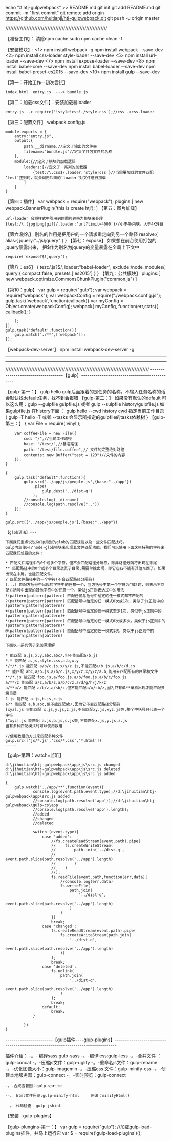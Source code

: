 echo "# htj-gulpwebpack" >> README.md
git init
git add README.md
git commit -m "first commit"
git remote add origin https://github.com/huitianji/htj-gulpwebpack.git
git push -u origin master

///////////////////////////////////////////////////////////////

【准备工作】：
      清除npm cache
      sudo npm cache clean -f

【安装模块】:
    <1>
        npm install webpack -g
        npm install webpack --save-dev
    <2>
        npm install css-loader style-loader --save-dev
    <5>
        npm install url-loader --save-dev
    <7>
        npm install expose-loader --save-dev
    <8>
        npm install babel-core --save-dev
        npm install babel-loader --save-dev
        npm install babel-preset-es2015  --save-dev
    <10>
        npm install gulp --save-dev


【第一：开始工作--初次尝试】

    index.html  entry.js  ---> bundle.js


【第二：加载css文件】：安装加载器loader

    entry.js --> require('!style!css!./style.css');//css ->css-loader

【第三：配置文件】   webpack.config.js

    module.exports = {
        entry:"entry.js",
        output:{
            path:__dirname,//定义了输出的文件夹
            filename:'bundle.js'//定义了打包文件的名称
        },
        module:{//定义了模块的加载逻辑
            loaders:[//定义了一系列的加载器
                {test:/\.css$/,loader:'style!css'}//当需要加载的文件匹配 ‘test’正则时，就会调用后面的‘loader’对文件进行加载
            ]
        }
    }

【第四：插件】
    var webpack = require("webpack");
    plugins:[
        new webpack.BannerPlugin('this is create htj');
    ]
【第五：图片加载】

    url-loader 会将样式中引用到的图片转换为模块来处理
    {test:/\.(jpg|png|gif)/,loader:'url?limit=4000'}//小于4k内联。大于4K外链

【第六:别名】 别名的作用是把用户的一个请求重定向到另一个路径
    resolve:{
        alias:{
            jquery:"../js/jquery"
        }
    }
【第七：expose】
    如果想在前台使用打包的jquery暴露出来，
    把$作为别名为jquery的变量暴露在全局上下文中

    require('expose?$!jquery');

【第八：es6】
    {
        test:/\.js?$/,
        loader:"babel-loader",
        exclude:/node_modules/,
        query:{
            compact:false,
            presets:['es2015']
        }
    }
【第九：公共模块】
    plugins:[
        new webpack.optimize.CommonsChunkPlugin("common.js")
    ]

【第10：gulp】
    var gulp = require("gulp");
    var webpack = require("webpack");
    var webpackConfig = require("./webpack.config.js");
    gulp.task('webpack',function(callback){
        var myConfig = Object.create(webpackConfig);
        webpack(
            myConfig,
            function(err,stats){
                callback();
            }

        );
    });
    gulp.task('default',function(){
        gulp.watch('./**',['webpack']);
    });

【webpack-dev-server】
    npm install webpack-dev-server -g



----------------------------------------------------------------------------------------
----------------------------------------------------------------------------------------
/////////////////////////////////////////////////////////////////////////////////////////
-----------------------------------【gulp】---------------------------------------------

【gulp-第一：】
    gulp hello
    gulp后面跟着的是任务的名称，不输入任务名称的话会默认找default任务，找不到会报错
【gulp-第二：】
    如果没有默认的default
    可以这么用：gulp --gulpfile  gulpfile.js   或者    gulp --sulpfile  history/gulpfile.js
    如果gulpfile.js 在history下面   ：    gulp hello --cwd history
    cwd 指定当前工作目录
    {
        gulp -T hello
         -T 或者 --tasks 会显示所指定的gulpfile的tasks依赖树
     }
【gulp-第三：】
    {
        var File = require('vinyl');

        var coffeeFile = new File({
            cwd: "/",//当前工作路径
            base: "/test/",//基准路径
            path: "/test/file.coffee",// 文件的完整绝对路径
            contents: new Buffer("test = 123")//文件的内容
        });
    }

    {
        gulp.task("default",function(){
            gulp.src('../app/js/people.js',{base:"../app"})
                .pipe(
                    gulp.dest('../dist-q')
                );
            //console.log(__dirname)
            //console.log(path.resolve(".."))
        });
    }

    gulp.src(['../app/js/people.js'],{base:"../app"})

    【glob语法】---
    -----
    下面我们重点说说Gulp用到的glob的匹配规则以及一些文件匹配技巧。
    Gulp内部使用了node-glob模块来实现其文件匹配功能。我们可以使用下面这些特殊的字符来匹配我们想要的文件：

    * 匹配文件路径中的0个或多个字符，但不会匹配路径分隔符，除非路径分隔符出现在末尾
    ** 匹配路径中的0个或多个目录及其子目录,需要单独出现，即它左右不能有其他东西了。如果出现在末尾，也能匹配文件。
    ? 匹配文件路径中的一个字符(不会匹配路径分隔符)
    [...] 匹配方括号中出现的字符中的任意一个，当方括号中第一个字符为^或!时，则表示不匹配方括号中出现的其他字符中的任意一个，类似js正则表达式中的用法
    !(pattern|pattern|pattern) 匹配任何与括号中给定的任一模式都不匹配的
    ?(pattern|pattern|pattern) 匹配括号中给定的任一模式0次或1次，类似于js正则中的(pattern|pattern|pattern)?
    +(pattern|pattern|pattern) 匹配括号中给定的任一模式至少1次，类似于js正则中的(pattern|pattern|pattern)+
    *(pattern|pattern|pattern) 匹配括号中给定的任一模式0次或多次，类似于js正则中的(pattern|pattern|pattern)*
    @(pattern|pattern|pattern) 匹配括号中给定的任一模式1次，类似于js正则中的(pattern|pattern|pattern)

    下面以一系列例子来加深理解

    * 能匹配 a.js,x.y,abc,abc/,但不能匹配a/b.js
    *.* 能匹配 a.js,style.css,a.b,x.y
    */*/*.js 能匹配 a/b/c.js,x/y/z.js,不能匹配a/b.js,a/b/c/d.js
    ** 能匹配 abc,a/b.js,a/b/c.js,x/y/z,x/y/z/a.b,能用来匹配所有的目录和文件
    **/*.js 能匹配 foo.js,a/foo.js,a/b/foo.js,a/b/c/foo.js
    a/**/z 能匹配 a/z,a/b/z,a/b/c/z,a/d/g/h/j/k/z
    a/**b/z 能匹配 a/b/z,a/sb/z,但不能匹配a/x/sb/z,因为只有单**单独出现才能匹配多级目录
    ?.js 能匹配 a.js,b.js,c.js
    a?? 能匹配 a.b,abc,但不能匹配ab/,因为它不会匹配路径分隔符
    [xyz].js 只能匹配 x.js,y.js,z.js,不会匹配xy.js,xyz.js等,整个中括号只代表一个字符
    [^xyz].js 能匹配 a.js,b.js,c.js等,不能匹配x.js,y.js,z.js
    当有多种匹配模式时可以使用数组

    //使用数组的方式来匹配多种文件
    gulp.src(['js/*.js','css/*.css','*.html'])
    -----

【gulp-第四：watch=监听】

    d:\jihuitian\htj-gulpwebpack\app\js\src.js changed
    d:\jihuitian\htj-gulpwebpack\app\js\src.js deleted
    d:\jihuitian\htj-gulpwebpack\app\js\src.js added

    {
        gulp.watch('../app/**',function(event){
                console.log(event.path,event.type);//d:\jihuitian\htj-gulpwebpack\app\src.js added
                //console.log(path.resolve('app'));//d:\jihuitian\htj-gulpwebpack\gulp-cs\app
                //console.log(path.resolve('app').length);
                //added
                //changed
                //deleted

                switch (event.type){
                    case 'added':
                        //fs.createReadStream(event.path).pipe(
                        //    fs.createWriteStream(
                        //        path.join('../dist-q',
                        //            event.path.slice(path.resolve('../app').length)
                        //        )
                        //    )
                        //);
                        fs.readFile(event.path,function(err,data){
                            //console.log(err,data)
                            fs.writeFile(
                                path.join(
                                    '../dist-q',
                                    event.path.slice(path.resolve('../app').length)
                                )
                            )
                        })
                        break;
                    case 'changed':
                        fs.createReadStream(event.path).pipe(
                            fs.createWriteStream(path.join(
                                '../dist-q',
                                event.path.slice(path.resolve('../app').length)
                            ))
                        );
                        break;
                    case 'deleted':
                        fs.unlink(
                            path.join(
                                '../dist-q',
                                event.path.slice(path.resolve('../app').length)
                            )
                        );
                        break;
                    default:
                        break;
                }

            })
    }


-----------------------【gulp插件----glup-plugins】-------------------------------------------------------------------------------



插件介绍：
    -。- 编译sass:gulp-sass
    -。-编译less:gulp-less
    -。-合并文件 ：gulp-concat
    -。-压缩js文件：gulp-uglify
    -。-重命名js文件：gulp-rename
    -。-优化图像大小：gulp-imagemin
    -。-压缩css 文件：gulp-minify-css
    -。-创建本地服务器：gulp-connect
    -。-实时预览：gulp-connect

    -。-合成雪碧图：gulp-sprite

    --。 html文件压缩:gulp-minify-html     用法：minifyHtml()

    --。 代码检查  gulp-jshint


【安装--gulp-plugins】






【gulp-plungins-第一：】
    var gulp = require("gulp");
    //加载gulp-load-plugins插件，并马上运行它
    var $ = require('gulp-load-plugins')();













